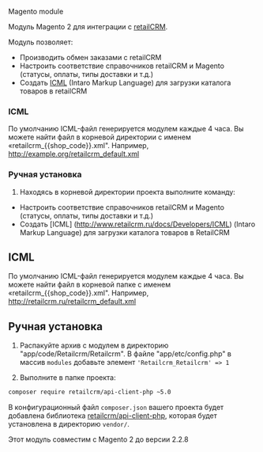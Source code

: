 Magento module

Модуль Magento 2 для интеграции с [retailCRM](http://www.retailcrm.ru).

Модуль позволяет:

* Производить обмен заказами с retailCRM
* Настроить соответствие справочников retailCRM и Magento (статусы, оплаты, типы доставки и т.д.)
* Создать [ICML](http://www.retailcrm.ru/docs/Developers/ICML) (Intaro Markup Language) для загрузки каталога товаров в retailCRM

### ICML

По умолчанию ICML-файл генерируется модулем каждые 4 часа. Вы можете найти файл в корневой директории с именем «retailcrm_{{shop_code}}.xml". Например, http://example.org/retailcrm_default.xml

### Ручная установка

1) Находясь в корневой директории проекта выполните команду:

* Настроить соответствие справочников retailCRM и Magento (статусы, оплаты, типы доставки и т.д.)
* Создать [ICML] (http://www.retailcrm.ru/docs/Developers/ICML) (Intaro Markup Language) для загрузки каталога товаров в RetailCRM

## ICML

По умолчанию ICML-файл генерируется модулем каждые 4 часа. Вы можете найти файл в корневой папке с именем «retailcrm_{{shop_code}}.xml". Например, http://retailcrm.ru/retailcrm_default.xml

## Ручная установка

1) Распакуйте архив с модулем в директорию "app/code/Retailcrm/Retailcrm". В файле "app/etc/config.php" в массив `modules` добавьте элемент `'Retailcrm_Retailcrm' => 1`

2) Выполните в папке проекта:

```bash
composer require retailcrm/api-client-php ~5.0
```

В конфигурационный файл `composer.json` вашего проекта будет добавлена библиотека [retailcrm/api-client-php](https://github.com/retailcrm/api-client-php), которая будет установлена в директорию `vendor/`.


Этот модуль совместим с Magento 2 до версии 2.2.8
